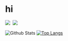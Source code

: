 <h1>hi</h1>
<p>
  <img src="https://img.shields.io/badge/React-61DAFB?style=flat-square&logo=React&logoColor=black"/></a>&nbsp
  <img src="https://img.shields.io/badge/JavaScript-F7DF1E?style=flat-square&logo=JavaScript&logoColor=black"/></a>&nbsp
</p>

![Github Stats](https://github-readme-stats.vercel.app/api?username=uncyclocity&show_icons=true&hide=stars&theme=vue-dark)
[![Top Langs](https://github-readme-stats.vercel.app/api/top-langs/?username=anuraghazra&layout=compact&theme=vue-dark)](https://github.com/anuraghazra/github-readme-stats)


